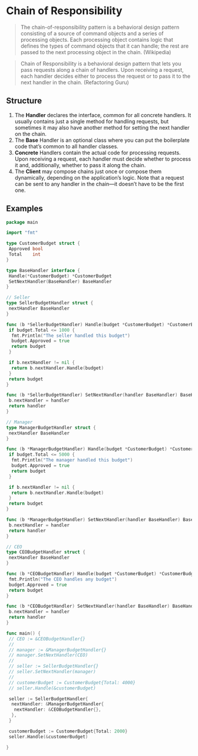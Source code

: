 # Chain of Responsibility

> The chain-of-responsibility pattern is a behavioral design pattern consisting of a source of command objects and a series of processing objects. Each processing object contains logic that defines the types of command objects that it can handle; the rest are passed to the next processing object in the chain. (Wikipedia)

> Chain of Responsibility is a behavioral design pattern that lets you pass requests along a chain of handlers. Upon receiving a request, each handler decides either to process the request or to pass it to the next handler in the chain. (Refactoring Guru)

## Structure

1. The **Handler** declares the interface, common for all concrete handlers. It usually contains just a single method for handling requests, but sometimes it may also have another method for setting the next handler on the chain.
2. The **Base** Handler is an optional class where you can put the boilerplate code that’s common to all handler classes.
3. **Concrete** Handlers contain the actual code for processing requests. Upon receiving a request, each handler must decide whether to process it and, additionally, whether to pass it along the chain.
4. The **Client** may compose chains just once or compose them dynamically, depending on the application’s logic. Note that a request can be sent to any handler in the chain—it doesn’t have to be the first one.

## Examples

```go
package main

import "fmt"

type CustomerBudget struct {
 Approved bool
 Total    int
}

type BaseHandler interface {
 Handle(*CustomerBudget) *CustomerBudget
 SetNextHandler(BaseHandler) BaseHandler
}

// Seller
type SellerBudgetHandler struct {
 nextHandler BaseHandler
}

func (b *SellerBudgetHandler) Handle(budget *CustomerBudget) *CustomerBudget {
 if budget.Total <= 1000 {
  fmt.Println("The seller handled this budget")
  budget.Approved = true
  return budget
 }

 if b.nextHandler != nil {
  return b.nextHandler.Handle(budget)
 }
 return budget
}

func (b *SellerBudgetHandler) SetNextHandler(handler BaseHandler) BaseHandler {
 b.nextHandler = handler
 return handler
}

// Manager
type ManagerBudgetHandler struct {
 nextHandler BaseHandler
}

func (b *ManagerBudgetHandler) Handle(budget *CustomerBudget) *CustomerBudget {
 if budget.Total <= 5000 {
  fmt.Println("The manager handled this budget")
  budget.Approved = true
  return budget
 }

 if b.nextHandler != nil {
  return b.nextHandler.Handle(budget)
 }
 return budget
}

func (b *ManagerBudgetHandler) SetNextHandler(handler BaseHandler) BaseHandler {
 b.nextHandler = handler
 return handler
}

// CEO
type CEOBudgetHandler struct {
 nextHandler BaseHandler
}

func (b *CEOBudgetHandler) Handle(budget *CustomerBudget) *CustomerBudget {
 fmt.Println("The CEO handles any budget")
 budget.Approved = true
 return budget
}

func (b *CEOBudgetHandler) SetNextHandler(handler BaseHandler) BaseHandler {
 b.nextHandler = handler
 return handler
}

func main() {
 // CEO := &CEOBudgetHandler{}
 //
 // manager := &ManagerBudgetHandler{}
 // manager.SetNextHandler(CEO)
 //
 // seller := SellerBudgetHandler{}
 // seller.SetNextHandler(manager)
 //
 // customerBudget := CustomerBudget{Total: 4000}
 // seller.Handle(&customerBudget)

 seller := SellerBudgetHandler{
  nextHandler: &ManagerBudgetHandler{
   nextHandler: &CEOBudgetHandler{},
  },
 }

 customerBudget := CustomerBudget{Total: 2000}
 seller.Handle(&customerBudget)

}

```
